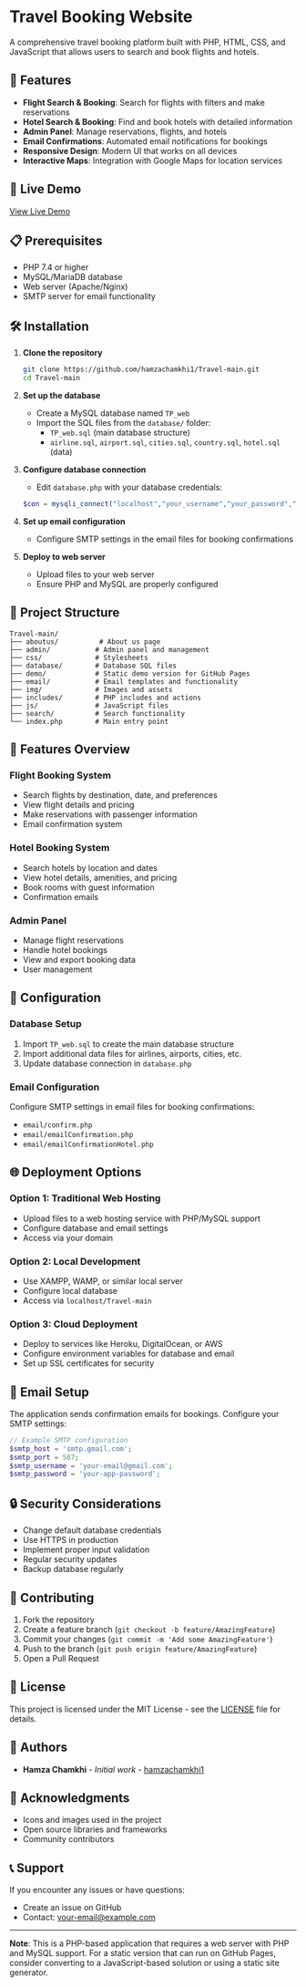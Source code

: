 # Travel Booking Website

A comprehensive travel booking platform built with PHP, HTML, CSS, and JavaScript that allows users to search and book flights and hotels.

## 🌟 Features

- **Flight Search & Booking**: Search for flights with filters and make reservations
- **Hotel Search & Booking**: Find and book hotels with detailed information
- **Admin Panel**: Manage reservations, flights, and hotels
- **Email Confirmations**: Automated email notifications for bookings
- **Responsive Design**: Modern UI that works on all devices
- **Interactive Maps**: Integration with Google Maps for location services

## 🚀 Live Demo

[View Live Demo](https://hamzachamkhi1.github.io/Travel-main/)

## 📋 Prerequisites

- PHP 7.4 or higher
- MySQL/MariaDB database
- Web server (Apache/Nginx)
- SMTP server for email functionality

## 🛠️ Installation

1. **Clone the repository**
   ```bash
   git clone https://github.com/hamzachamkhi1/Travel-main.git
   cd Travel-main
   ```

2. **Set up the database**
   - Create a MySQL database named `TP_web`
   - Import the SQL files from the `database/` folder:
     - `TP_web.sql` (main database structure)
     - `airline.sql`, `airport.sql`, `cities.sql`, `country.sql`, `hotel.sql` (data)

3. **Configure database connection**
   - Edit `database.php` with your database credentials:
   ```php
   $con = mysqli_connect("localhost","your_username","your_password","TP_web");
   ```

4. **Set up email configuration**
   - Configure SMTP settings in the email files for booking confirmations

5. **Deploy to web server**
   - Upload files to your web server
   - Ensure PHP and MySQL are properly configured

## 📁 Project Structure

```
Travel-main/
├── aboutus/          # About us page
├── admin/           # Admin panel and management
├── css/             # Stylesheets
├── database/        # Database SQL files
├── demo/            # Static demo version for GitHub Pages
├── email/           # Email templates and functionality
├── img/             # Images and assets
├── includes/        # PHP includes and actions
├── js/              # JavaScript files
├── search/          # Search functionality
└── index.php        # Main entry point
```

## 🎨 Features Overview

### Flight Booking System
- Search flights by destination, date, and preferences
- View flight details and pricing
- Make reservations with passenger information
- Email confirmation system

### Hotel Booking System
- Search hotels by location and dates
- View hotel details, amenities, and pricing
- Book rooms with guest information
- Confirmation emails

### Admin Panel
- Manage flight reservations
- Handle hotel bookings
- View and export booking data
- User management

## 🔧 Configuration

### Database Setup
1. Import `TP_web.sql` to create the main database structure
2. Import additional data files for airlines, airports, cities, etc.
3. Update database connection in `database.php`

### Email Configuration
Configure SMTP settings in email files for booking confirmations:
- `email/confirm.php`
- `email/emailConfirmation.php`
- `email/emailConfirmationHotel.php`

## 🌐 Deployment Options

### Option 1: Traditional Web Hosting
- Upload files to a web hosting service with PHP/MySQL support
- Configure database and email settings
- Access via your domain

### Option 2: Local Development
- Use XAMPP, WAMP, or similar local server
- Configure local database
- Access via `localhost/Travel-main`

### Option 3: Cloud Deployment
- Deploy to services like Heroku, DigitalOcean, or AWS
- Configure environment variables for database and email
- Set up SSL certificates for security

## 📧 Email Setup

The application sends confirmation emails for bookings. Configure your SMTP settings:

```php
// Example SMTP configuration
$smtp_host = 'smtp.gmail.com';
$smtp_port = 587;
$smtp_username = 'your-email@gmail.com';
$smtp_password = 'your-app-password';
```

## 🔒 Security Considerations

- Change default database credentials
- Use HTTPS in production
- Implement proper input validation
- Regular security updates
- Backup database regularly

## 🤝 Contributing

1. Fork the repository
2. Create a feature branch (`git checkout -b feature/AmazingFeature`)
3. Commit your changes (`git commit -m 'Add some AmazingFeature'`)
4. Push to the branch (`git push origin feature/AmazingFeature`)
5. Open a Pull Request

## 📝 License

This project is licensed under the MIT License - see the [LICENSE](LICENSE) file for details.

## 👥 Authors

- **Hamza Chamkhi** - *Initial work* - [hamzachamkhi1](https://github.com/hamzachamkhi1)

## 🙏 Acknowledgments

- Icons and images used in the project
- Open source libraries and frameworks
- Community contributors

## 📞 Support

If you encounter any issues or have questions:
- Create an issue on GitHub
- Contact: your-email@example.com

---

**Note**: This is a PHP-based application that requires a web server with PHP and MySQL support. For a static version that can run on GitHub Pages, consider converting to a JavaScript-based solution or using a static site generator. 